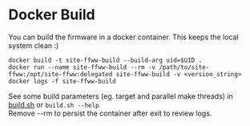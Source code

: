 # Docker Build
You can build the firmware in a docker container. This keeps the local system clean :)

```
docker build -t site-ffww-build --build-arg uid=$UID .
docker run --name site-ffww-build --rm -v /path/to/site-ffww:/opt/site-ffww:delegated site-ffww-build -v <version_string>
docker logs -f site-ffww-build
```

See some build parameters (eg. target and parallel make threads) in [build.sh](build.sh) or ``build.sh --help``  
Remove --rm to persist the container after exit to review logs.